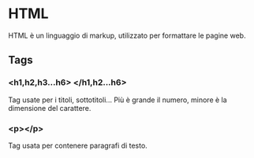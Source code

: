 # HTML

HTML è un linguaggio di markup, utilizzato per formattare le pagine web.

## Tags

### \<h1,h2,h3...h6> \</h1,h2...h6>

Tag usate per i titoli, sottotitoli... Più è grande il numero, minore è la dimensione del carattere.

### \<p>\</p>

Tag usata per contenere paragrafi di testo.
